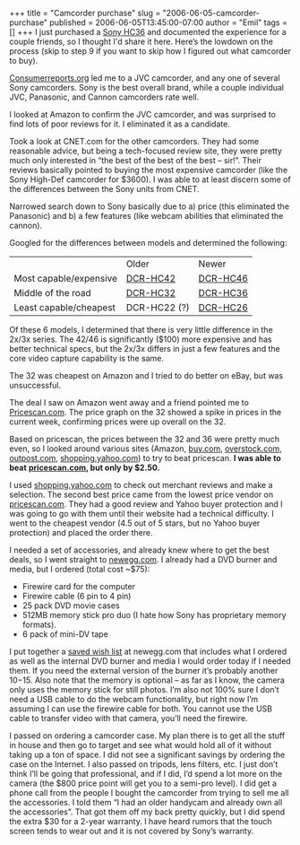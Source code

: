 +++
title = "Camcorder purchase"
slug = "2006-06-05-camcorder-purchase"
published = 2006-06-05T13:45:00-07:00
author = "Emil"
tags = []
+++
I just purchased a [Sony
HC36](http://www.amazon.com/gp/product/B000E0DU62/ref=pd_cp_p_title/104-3040708-0690318?%5Fencoding=UTF8&v=glance&n=502394)
and documented the experience for a couple friends, so I thought I'd
share it here. Here’s the lowdown on the process (skip to step 9 if you
want to skip how I figured out what camcorder to buy).  

[Consumerreports.org](http://consumerreports.org/) led me to a JVC
camcorder, and any one of several Sony camcorders. Sony is the best
overall brand, while a couple individual JVC, Panasonic, and Cannon
camcorders rate well.

I looked at Amazon to confirm the JVC camcorder, and was surprised to
find lots of poor reviews for it. I eliminated it as a candidate.

Took a look at CNET.com for the other camcorders. They had some
reasonable advice, but being a tech-focused review site, they were
pretty much only interested in “the best of the best of the best –
sir!”. Their reviews basically pointed to buying the most expensive
camcorder (like the Sony High-Def camcorder for $3600). I was able to at
least discern some of the differences between the Sony units from CNET.

Narrowed search down to Sony basically due to a) price (this eliminated
the Panasonic) and b) a few features (like webcam abilities that
eliminated the cannon).

Googled for the differences between models and determined the
following:  

<table>
<tbody>
<tr class="odd">
<td></td>
<td>Older</td>
<td>Newer</td>
</tr>
<tr class="even">
<td>Most capable/expensive</td>
<td><a href="http://www.amazon.com/gp/product/B0007M3PKS/sr=1-1/qid=1149544224/ref=pd_bbs_1/104-3040708-0690318?%5Fencoding=UTF8&amp;s=photo">DCR-HC42</a></td>
<td><a href="http://www.amazon.com/gp/product/B000E0DU6M/sr=1-1/qid=1149544259/ref=pd_bbs_1/104-3040708-0690318?%5Fencoding=UTF8&amp;s=photo">DCR-HC46</a></td>
</tr>
<tr class="odd">
<td>Middle of the road</td>
<td><a href="http://www.amazon.com/gp/product/B0007M3PKI/sr=1-1/qid=1149543993/ref=pd_bbs_1/104-3040708-0690318?%5Fencoding=UTF8&amp;s=photo">DCR-HC32</a></td>
<td><a href="http://www.amazon.com/gp/product/tech-data/B000E0DU62/ref=de_a_smtd/104-3040708-0690318?%5Fencoding=UTF8">DCR-HC36</a></td>
</tr>
<tr class="even">
<td>Least capable/cheapest</td>
<td>DCR-HC22 (?)</td>
<td><a href="http://www.amazon.com/gp/product/B000E0K7EK/sr=1-1/qid=1149544364/ref=pd_bbs_1/104-3040708-0690318?%5Fencoding=UTF8&amp;s=photo">DCR-HC26</a></td>
</tr>
</tbody>
</table>

Of these 6 models, I determined that there is very little difference in
the 2x/3x series. The 42/46 is significantly ($100) more expensive and
has better technical specs, but the 2x/3x differs in just a few features
and the core video capture capability is the same.

The 32 was cheapest on Amazon and I tried to do better on eBay, but was
unsuccessful.

The deal I saw on Amazon went away and a friend pointed me to
[Pricescan.com](http://pricescan.com/). The price graph on the 32 showed
a spike in prices in the current week, confirming prices were up overall
on the 32.

Based on pricescan, the prices between the 32 and 36 were pretty much
even, so I looked around various sites (Amazon,
[buy.com](http://buy.com/), [overstock.com](http://overstock.com/),
[outpost.com](http://outpost.com/),
[shopping.yahoo.com](http://shopping.yahoo.com/)) to try to beat
pricescan. **I was able to beat**
[**pricescan.com**](http://pricescan.com/)**, but only by $2.50.**

I used [shopping.yahoo.com](http://shopping.yahoo.com/) to check out
merchant reviews and make a selection. The second best price came from
the lowest price vendor on [pricescan.com](http://pricescan.com/). They
had a good review and Yahoo buyer protection and I was going to go with
them until their website had a technical difficulty. I went to the
cheapest vendor (4.5 out of 5 stars, but no Yahoo buyer protection) and
placed the order there.

I needed a set of accessories, and already knew where to get the best
deals, so I went straight to [newegg.com](http://newegg.com/). I already
had a DVD burner and media, but I ordered (total cost ~$75):

-   Firewire card for the computer
-   Firewire cable (6 pin to 4 pin)
-   25 pack DVD movie cases
-   512MB memory stick pro duo (I hate how Sony has proprietary memory
    formats).
-   6 pack of mini-DV tape

I put together a [saved wish
list](https://secure.newegg.com/NewVersion/WishList/MySavedWishDetail.asp?ID=3487544)
at newegg.com that includes what I ordered as well as the internal DVD
burner and media I would order today if I needed them. If you need the
external version of the burner it’s probably another $10-$15. Also note
that the memory is optional – as far as I know, the camera only uses the
memory stick for still photos. I’m also not 100% sure I don’t need a USB
cable to do the webcam functionality, but right now I’m assuming I can
use the firewire cable for both. You cannot use the USB cable to
transfer video with that camera, you’ll need the firewire.  
  
I passed on ordering a camcorder case. My plan there is to get all the
stuff in house and then go to target and see what would hold all of it
without taking up a ton of space. I did not see a significant savings by
ordering the case on the Internet. I also passed on tripods, lens
filters, etc. I just don’t think I’ll be going that professional, and if
I did, I’d spend a lot more on the camera (the $800 price point will get
you to a semi-pro level). I did get a phone call from the people I
bought the camcorder from trying to sell me all the accessories. I told
them “I had an older handycam and already own all the accessories”. That
got them off my back pretty quickly, but I did spend the extra $30 for a
2-year warranty. I have heard rumors that the touch screen tends to wear
out and it is not covered by Sony’s warranty.
